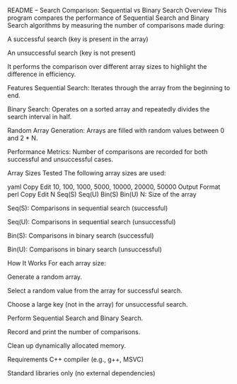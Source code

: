README – Search Comparison: Sequential vs Binary Search
Overview
This program compares the performance of Sequential Search and Binary Search algorithms by measuring the number of comparisons made during:

A successful search (key is present in the array)

An unsuccessful search (key is not present)

It performs the comparison over different array sizes to highlight the difference in efficiency.

Features
Sequential Search: Iterates through the array from the beginning to end.

Binary Search: Operates on a sorted array and repeatedly divides the search interval in half.

Random Array Generation: Arrays are filled with random values between 0 and 2 * N.

Performance Metrics: Number of comparisons are recorded for both successful and unsuccessful cases.

Array Sizes Tested
The following array sizes are used:

yaml
Copy
Edit
10, 100, 1000, 5000, 10000, 20000, 50000
Output Format
perl
Copy
Edit
N       Seq(S)   Seq(U)   Bin(S)   Bin(U)
N: Size of the array

Seq(S): Comparisons in sequential search (successful)

Seq(U): Comparisons in sequential search (unsuccessful)

Bin(S): Comparisons in binary search (successful)

Bin(U): Comparisons in binary search (unsuccessful)

How It Works
For each array size:

Generate a random array.

Select a random value from the array for successful search.

Choose a large key (not in the array) for unsuccessful search.

Perform Sequential Search and Binary Search.

Record and print the number of comparisons.

Clean up dynamically allocated memory.

Requirements
C++ compiler (e.g., g++, MSVC)

Standard libraries only (no external dependencies)

